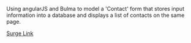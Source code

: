 Using angularJS and Bulma to model a 'Contact' form that stores input information into a database and displays a list of contacts on the same page.

[Surge Link](http://tiy-jackstorrs-angular-contactform.surge.sh
)
